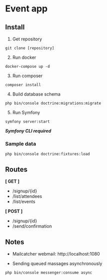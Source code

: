 # Event app 

## Install

1. Get repository
```
git clone [repository]
```
2. Run docker
```
docker-compose up -d
```
3. Run composer
```
composer install
```
4. Build database schema
```
php bin/console doctrine:migrations:migrate
```
5. Run Symfony
```
symfony server:start
```
**_Symfony CLI required_**

### Sample data
```
php bin/console doctrine:fixtures:load
```

## Routes

__[ GET ]__
* /signup/{id}
* /list/attendees
* /list/events

__[ POST ]__
* /signup/{id}
* /send/confirmation


## Notes

* Mailcatcher webmail: http://localhost:1080

* Sending queued massages asynchronously 
``` 
php bin/console messenger:consume async
```